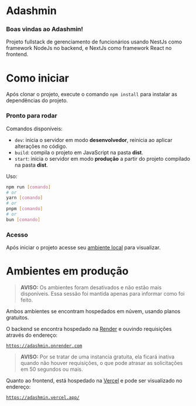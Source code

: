 # Adashmin

### Boas vindas ao Adashmin!

Projeto fullstack de gerenciamento de funcionários usando NestJs como framework NodeJs no backend, e NextJs como framework React no frontend.

# Como iniciar

Após clonar o projeto, execute o comando `npm install` para instalar as dependências do projeto.

### Pronto para rodar

Comandos disponíveis:

- `dev`: inicia o servidor em modo **desenvolvedor**, reinicia ao aplicar alterações no código.
- `build`: compila o projeto em JavaScript na pasta **dist**.
- `start`: inicia o servidor em modo **produção** a partir do projeto compilado na pasta **dist**.

Uso:

```bash
npm run [comando]
# or
yarn [comando]
# or
pnpm [comando]
# or
bun [comando]
```

### Acesso

Após iniciar o projeto acesse seu [ambiente local](http://localhost:3000) para visualizar.

# Ambientes em produção

> **AVISO:** Os ambientes foram desativados e não estão mais disponíveis. Essa sessão foi mantida apenas para informar como foi feito.

Ambos ambientes se encontram hospedados em núvem, usando planos gratuitos.

O backend se encontra hospedado na [Render](https://render.com/) e ouvindo requisições através do endereço:

[`https://adashmin.onrender.com`](https://adashmin.onrender.com)

> **AVISO:** Por se tratar de uma instancia gratuita, ela ficará inativa quando não houver requisições, o que pode atrasar as solicitações em 50 segundos ou mais.

Quanto ao frontend, está hospedado na [Vercel](https://vercel.com/) e pode ser visualizado no endereço:

[`https://adashmin.vercel.app/`](https://adashmin.vercel.app/)
